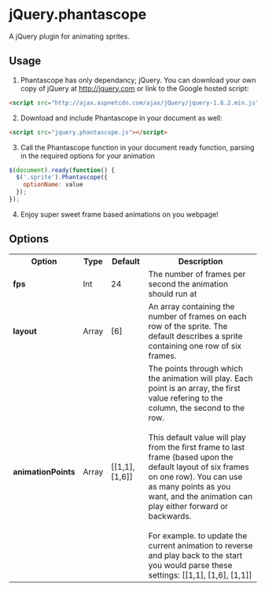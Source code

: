 jQuery.phantascope
==================

A jQuery plugin for animating sprites.

## Usage

1) Phantascope has only dependancy; jQuery.  You can download your own copy of jQuery at http://jquery.com or link to the Google hosted script:

```html
<script src="http://ajax.aspnetcdn.com/ajax/jQuery/jquery-1.8.2.min.js"></script>
```

2) Download and include Phantascope in your document as well:

```html
<script src="jquery.phantascope.js"></script>
```

3) Call the Phantascope function in your document ready function, parsing in the required options for your animation

```javascript
$(document).ready(function() {
  $('.sprite').Phantascope({
    optionName: value
  });
});
```

4) Enjoy super sweet frame based animations on you webpage!


## Options

<table>
    <tr>
        <th>Option</th>
        <th>Type</th>
        <th>Default</th>
        <th>Description</th>
    </tr>
    <tr>
        <td><strong>fps</strong></td>
        <td>Int</td>
        <td>24</td>
        <td>The number of frames per second the animation should run at</td>
    </tr>
    <tr>
        <td><strong>layout</strong></td>
        <td>Array</td>
        <td>[6]</td>
        <td>An array containing the number of frames on each row of the sprite.  The default describes a sprite containing one row of six frames.</td>
    </tr>
    <tr>
        <td><strong>animationPoints</strong></td>
        <td>Array</td>
        <td>[[1,1], [1,6]]</td>
        <td>The points through which the animation will play.  Each point is an array, the first value refering to the column, the second to the row.<br/><br/>This default value will play from the first frame to last frame (based upon the default layout of six frames on one row).  You can use as many points as you want, and the animation can play either forward or backwards.<br/><br/>For example. to update the current animation to reverse and play back to the start you would parse these settings: [[1,1], [1,6], [1,1]]</td>
    </tr>
</table>